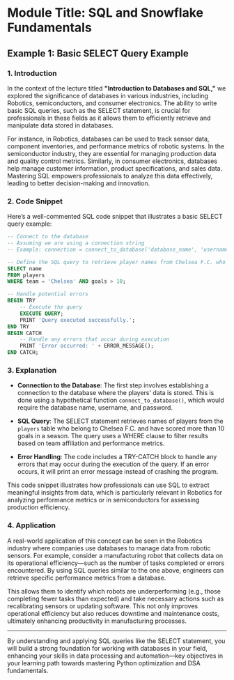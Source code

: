 # Module Title: SQL and Snowflake Fundamentals

## Example 1: Basic SELECT Query Example

### 1. Introduction
In the context of the lecture titled **"Introduction to Databases and SQL,"** we explored the significance of databases in various industries, including Robotics, semiconductors, and consumer electronics. The ability to write basic SQL queries, such as the SELECT statement, is crucial for professionals in these fields as it allows them to efficiently retrieve and manipulate data stored in databases.

For instance, in Robotics, databases can be used to track sensor data, component inventories, and performance metrics of robotic systems. In the semiconductor industry, they are essential for managing production data and quality control metrics. Similarly, in consumer electronics, databases help manage customer information, product specifications, and sales data. Mastering SQL empowers professionals to analyze this data effectively, leading to better decision-making and innovation.

### 2. Code Snippet
Here’s a well-commented SQL code snippet that illustrates a basic SELECT query example:

```sql
-- Connect to the database
-- Assuming we are using a connection string
-- Example: connection = connect_to_database('database_name', 'username', 'password')

-- Define the SQL query to retrieve player names from Chelsea F.C. who scored more than 10 goals
SELECT name 
FROM players 
WHERE team = 'Chelsea' AND goals > 10;

-- Handle potential errors
BEGIN TRY
    -- Execute the query
    EXECUTE QUERY;
    PRINT 'Query executed successfully.';
END TRY
BEGIN CATCH
    -- Handle any errors that occur during execution
    PRINT 'Error occurred: ' + ERROR_MESSAGE();
END CATCH;
```

### 3. Explanation
- **Connection to the Database**: The first step involves establishing a connection to the database where the players' data is stored. This is done using a hypothetical function `connect_to_database()`, which would require the database name, username, and password.
  
- **SQL Query**: The SELECT statement retrieves names of players from the `players` table who belong to Chelsea F.C. and have scored more than 10 goals in a season. The query uses a WHERE clause to filter results based on team affiliation and performance metrics.

- **Error Handling**: The code includes a TRY-CATCH block to handle any errors that may occur during the execution of the query. If an error occurs, it will print an error message instead of crashing the program.

This code snippet illustrates how professionals can use SQL to extract meaningful insights from data, which is particularly relevant in Robotics for analyzing performance metrics or in semiconductors for assessing production efficiency.

### 4. Application
A real-world application of this concept can be seen in the Robotics industry where companies use databases to manage data from robotic sensors. For example, consider a manufacturing robot that collects data on its operational efficiency—such as the number of tasks completed or errors encountered. By using SQL queries similar to the one above, engineers can retrieve specific performance metrics from a database.

This allows them to identify which robots are underperforming (e.g., those completing fewer tasks than expected) and take necessary actions such as recalibrating sensors or updating software. This not only improves operational efficiency but also reduces downtime and maintenance costs, ultimately enhancing productivity in manufacturing processes.

---

By understanding and applying SQL queries like the SELECT statement, you will build a strong foundation for working with databases in your field, enhancing your skills in data processing and automation—key objectives in your learning path towards mastering Python optimization and DSA fundamentals.
